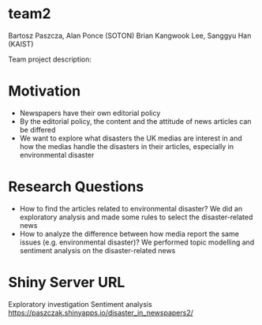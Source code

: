 # team2
Bartosz Paszcza, Alan Ponce (SOTON)
Brian Kangwook Lee, Sanggyu Han (KAIST)

Team project description:

# Motivation
- Newspapers have their own editorial policy
- By the editorial policy, the content and the attitude of news articles can be differed
- We want to explore what disasters the UK medias are interest in and how the medias handle the disasters in their articles, especially in environmental disaster

# Research Questions
- How to find the articles related to environmental disaster?
We did an exploratory analysis and made some rules to select the disaster-related news
- How to analyze the difference between how media report the same issues (e.g. environmental disaster)?
We performed topic modelling and sentiment analysis on the disaster-related news

# Shiny Server URL
Exploratory investigation
Sentiment analysis
https://paszczak.shinyapps.io/disaster_in_newspapers2/
